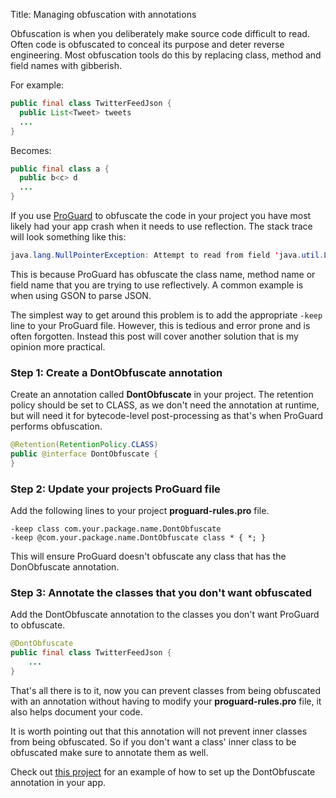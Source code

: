 Title: Managing obfuscation with annotations

Obfuscation is when you deliberately make source code difficult to read. Often code is obfuscated to conceal its purpose and deter reverse engineering. Most obfuscation tools do this by replacing class, method and field names with gibberish.

<!--more-->

For example:

```java
public final class TwitterFeedJson {
  public List<Tweet> tweets
  ...
}
```

Becomes:

```java
public final class a {
  public b<c> d
  ...
}
```

If you use [ProGuard](https://proguard.sourceforge.net/) to obfuscate the code in your project you have most likely had your app crash when it needs to use reflection. The stack trace will look something like this:

```java
java.lang.NullPointerException: Attempt to read from field 'java.util.List com.example.a.b' on a null object reference
```

This is because ProGuard has obfuscate the class name, method name or field name that you are trying to use reflectively. A common example is when using GSON to parse JSON.

The simplest way to get around this problem is to add the appropriate `-keep` line to your ProGuard file. However, this is tedious and error prone and is often forgotten.  Instead this post will cover another solution that is my opinion more practical.

### Step 1: Create a DontObfuscate annotation
Create an annotation called **DontObfuscate** in your project. The retention policy should be set to CLASS, as we don't need the annotation at runtime, but will need it for bytecode-level post-processing as that's when ProGuard performs obfuscation.

```java
@Retention(RetentionPolicy.CLASS)
public @interface DontObfuscate {
}
```

### Step 2: Update your projects ProGuard file
Add the following lines to your project **proguard-rules.pro** file.

```base
-keep class com.your.package.name.DontObfuscate
-keep @com.your.package.name.DontObfuscate class * { *; }
```

This will ensure ProGuard doesn't obfuscate any class that has the DonObfuscate annotation.

### Step 3: Annotate the classes that you don't want obfuscated
Add the DontObfuscate annotation to the classes you don't want ProGuard to obfuscate.

```java
@DontObfuscate
public final class TwitterFeedJson {
    ...
}
```

That's all there is to it, now you can prevent classes from being obfuscated with an annotation without having to modify your **proguard-rules.pro** file, it also helps document your code.

It is worth pointing out that this annotation will not prevent inner classes from being obfuscated. So if you don't want a class' inner class to be obfuscated make sure to annotate them as well.

Check out [this project](https://github.com/andersmurphy/demo-app/commit/5a89952a4d6cd7bf2ca7119b8468b763fe9ead87) for an example of how to set up the DontObfuscate annotation in your app.
